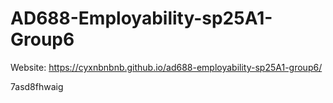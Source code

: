 # AD688-Employability-sp25A1-Group6
Website: https://cyxnbnbnb.github.io/ad688-employability-sp25A1-group6/

7asd8fhwaig
